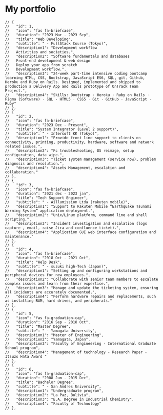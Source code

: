 # My portfolio

    // {
    //   "id": 1,
    //   "icon": "fas fa-briefcase",
    //   "duration": "2023 Mar - 2023 Sep",
    //   "title": "Web Developing",
    //   "subtitle": " - FullStack Course (Tokyo)",
    //   "description1": "Development workflow
    //   Activities and societies.",
    //   "description2": "Software fundamentals and databases
    //   Front-end development & web design
    //   Deploy your app from scratch
    //   Development workflow.",
    //   "description3": "24-week part-time intensive coding bootcamp learning HTML, CSS, Bootstrap, JavaScript ES6, SQL, git, Github, Heroku and Ruby on Rails. Designed, implemented and shipped to production a Delivery App and Rails prototype of OnTrack Team Project.",
    //   "description4": "Skills: Bootstrap · Heroku · Ruby on Rails · Figma (Software) · SQL · HTML5 · CSS5 · Git · GitHub · JavaScript · Ruby"
    // },
    // {
    //   "id": 2,
    //   "icon": "fas fa-briefcase",
    //   "duration": "2023 Dec - Present",
    //   "title": "System Integrator (Level 2 support)",
    //   "subtitle": " - Intersoft KK (Tokyo)",
    //   "description1": "Provide front line support to clients on connectivity, printing, productivity, hardware, software and network related issues.",
    //   "description2": "Pc troubleshooting, OS reimage, setup configuration, data wipe.",
    //   "description3": "Ticket system management (service now), problem diagnosis and resolution.",
    //   "description4": "Assets Management, escalation and collaboration."
    // },
    // {
    //   "id": 3,
    //   "icon": "fas fa-briefcase",
    //   "duration": "2021 dec - 2023 jan",
    //   "title": "Tech Support Engineer",
    //   "subtitle": " - Aillumission Ltda (rakuten mobile)",
    //   "description1": "Support to Rakuten Mobile “Earthquake Tsunami Warning System” application deployment.",
    //   "description2": "Unix/Linux platform, command line and shell scripting.",
    //   "description3": "Incident investigation and escalation (logs capture , email, raise Jira and confluence ticket).",
    //   "description4": "Application GUI web interface configuration and maintenance."
    // },
    // {
    //   "id": 4,
    //   "icon": "fas fa-briefcase",
    //   "duration": "2018 Oct - 2021 Oct",
    //   "title": "Help Desk",
    //   "subtitle": " - suzuki high-Tech (Japan)",
    //   "description1": "Setting up and configuring workstations and peripheral devices for new employees.",
    //   "description2": "Collaborate with senior team members to escalate complex issues and learn from their expertise.",
    //   "description3": "Manage and update the ticketing system, ensuring all incidents are accurately documented.",
    //   "description4": "Perform hardware repairs and replacements, such as installing RAM, hard drives, and peripherals."
    // },
    // {
    //   "id": 5,
    //   "icon": "fas fa-graduation-cap",
    //   "duration": "2016 Sep - 2018 Oct",
    //   "title": "Master Degree",
    //   "subtitle": " - Yamagata University",
    //   "description1": "Master of Engineering",
    //   "description2": "Yamagata, Japan",
    //   "description3": "Faculty of Engineering - International Graduate School program",
    //   "description4": "Management of technology - Research Paper - Itsuzo Hata Award "
    // },
    // {
    //   "id": 6,
    //   "icon": "fas fa-graduation-cap",
    //   "duration": "2008 Jun - 2015 Dec",
    //   "title": "Bachelor Degree",
    //   "subtitle": " - San Andres University",
    //   "description1": "Undergraduate program",
    //   "description2": "La Paz, Bolivia",
    //   "description3": "B.A. Degree in Industrial Chemistry",
    //   "description4": "Faculty of Technology"
    // },
